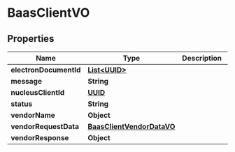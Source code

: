 
# BaasClientVO

## Properties
Name | Type | Description | Notes
------------ | ------------- | ------------- | -------------
**electronDocumentId** | [**List&lt;UUID&gt;**](UUID.md) |  |  [optional]
**message** | **String** |  |  [optional]
**nucleusClientId** | [**UUID**](UUID.md) |  |  [optional]
**status** | **String** |  |  [optional]
**vendorName** | **Object** |  |  [optional]
**vendorRequestData** | [**BaasClientVendorDataVO**](BaasClientVendorDataVO.md) |  |  [optional]
**vendorResponse** | **Object** |  |  [optional]



